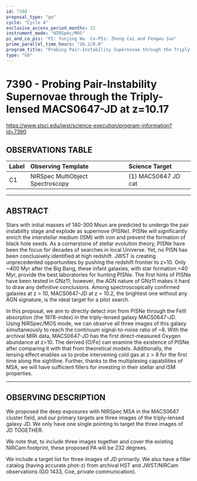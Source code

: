 ```yaml
---
id: 7390
proposal_type: "go"
cycle: "Cycle 4"
exclusive_access_period_months: 12
instrument_mode: "NIRSpec/MOS"
pi_and_co_pis: "PI: Yunjing Wu  Co-PIs: Zheng Cai and Fengwu Sun"
prime_parallel_time_hours: "26.2/0.0"
program_title: "Probing Pair-Instability Supernovae through the Triply-lensed MACS0647-JD at z=10.17"
type: "GO"
---
```

# 7390 - Probing Pair-Instability Supernovae through the Triply-lensed MACS0647-JD at z=10.17
https://www.stsci.edu/jwst/science-execution/program-information?id=7390
## OBSERVATIONS TABLE
| Label | Observing Template            | Science Target       |
| :---- | :---------------------------- | :------------------- |
| C1    | NIRSpec MultiObject Spectroscopy | (1) MACS0647 JD cat |

---

## ABSTRACT

Stars with initial masses of 140-300 Msun are predicted to undergo the pair instability stage and explode as supernove (PISNe). PISNe will significantly enrich the interstellar medium (ISM) with iron and prevent the formation of black hole seeds. As a cornerstone of stellar evolution theory, PISNe have been the focus for decades of searches in local Universe. Yet, no PISN has been conclusively identified at high redshift. JWST is creating unprecedented opportunities by pushing the redshift frontier to z>10. Only ~400 Myr after the Big Bang, these infant galaxies, with star formation <40 Myr, provide the best laboratories for hunting PISNe. The first hints of PISNe have been tested in GNz11; however, the AGN nature of GNz11 makes it hard to draw any definitive conclusions. Among spectroscopically confirmed galaxies at z > 10, MACS0647-JD at z = 10.2, the brightest one without any AGN signature, is the ideal target for a pilot search.

In this proposal, we aim to directly detect iron from PISNe through the FeIII absorption (the 1978-index) in the triply-lensed galaxy MACS0647-JD. Using NIRSpec/MOS mode, we can observe all three images of this galaxy simultaneously to reach the continuum signal-to-noise ratio of ~8. With the archival MIRI data, MACS0647-JD has the first direct-measured Oxygen abundance at z>10. The derived [O/Fe] can examine the existence of PISNe after comparing it with that from theoretical models. Additionally, the lensing effect enables us to probe intervening cold gas at z > 8 for the first time along the sightline. Further, thanks to the multiplexing capabilities of MSA, we will have sufficient fillers for investing in their stellar and ISM properties.

---

## OBSERVING DESCRIPTION

We proposed the deep exposures with NIRSpec MSA in the MACS0647 cluster field, and our primary targets are three images of the triply-lensed galaxy JD. We only have one single pointing to target the three images of JD TOGETHER.

We note that, to include three images together and cover the existing NIRCam footprint, these proposed PA will be 232 degrees.

We include a target list for three images of JD primarily. We also have a filler catalog (having accurate phot-z) from archival HST and JWST/NIRCam observations (GO 1433, Coe, private communication).